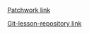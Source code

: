 [Patchwork link](https://github.com/nagyfranciska/patchwork)


[Git-lesson-repository link](https://github.com/nagyfranciska/git-lesson-repository)


